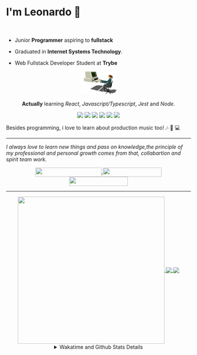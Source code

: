 # I'm Leonardo 🌈
<p align="center">
<img src="https://upload.wikimedia.org/wikipedia/en/thumb/0/05/Flag_of_Brazil.svg/1200px-Flag_of_Brazil.svg.png" width=20 height=15 / >
<img src="https://upload.wikimedia.org/wikipedia/commons/2/2b/Bandeira_do_estado_de_S%C3%A3o_Paulo.svg" width=20 height=15 / >
</p>

- Junior <b>Programmer</b> aspiring to <b>fullstack</b>

- Graduated in <b>Internet Systems Technology</b>.

- Web Fullstack Developer Student at <b>Trybe</b>

<div align="center">

<img src="./img/computer.gif" width="100px">

**Actually** learning _React_, _Javascript/Typescript_, _Jest_ and  _Node_. 

</div>
       
<p align="center">
<img src="https://badges.aleen42.com/src/react.svg">
<img src="https://badges.aleen42.com/src/redux.svg"> 
<img src="https://badges.aleen42.com/src/javascript.svg">
<img src="https://badges.aleen42.com/src/typescript.svg">
<img src="https://badges.aleen42.com/src/jest_1.svg">
<img src="https://badges.aleen42.com/src/node.svg">
<br>
</p>

Besides programming, i love to learn about production music too! :notes: :musical_keyboard: :computer:

* * *

<i>I always love to learn new things and pass on knowledge,the principle of my professional and personal growth comes from that, collabartion and spirit team work.</i><br>

<div align="center">
       
<a href="https://www.linkedin.com/in/lcds90/">
  <img align="center" src="https://img.shields.io/static/v1?logo=linkedin&label=linkedin&message=lcds90&color=blue&style=for-the-badge" height=25 width=180/>
</a>
<a href="http://lcds.me">
  <img align="center" src="https://img.shields.io/static/v1?&label=Portflio&message=site&color=green&style=for-the-badge" height=25 width=160/>
</a>
<a href="mailto:lcds90@gmail.com">
  <img align="center" src="https://img.shields.io/static/v1?&logo=gmail&label=Send&message=Email&color=red&style=for-the-badge" height=25 width=160/>
</a>
       
</div>

* * *

<div align="center">
<a href="https://wakatime.com/@lcds90">
  <img align="center" src="https://github-readme-stats.vercel.app/api/top-langs/?username=lcds90&langs_count=10&theme=gruvbox&layout=compact&include_all_commits=true" height="400px" width="400px"/>
</a>
<a href="https://wakatime.com/@lcds90">
  <img align="center" src="https://github-readme-stats.vercel.app/api?username=lcds90&count_private=true&theme=gruvbox"/>
</a>
<a href="https://wakatime.com/@lcds90">
  <img align="center" src="https://github-readme-stats.vercel.app/api/wakatime?username=lcds90&theme=gruvbox&layout=compact"/>
</a>
       
<details>
       <summary>Wakatime and Github Stats Details</summary>
       <div align="justify">
              
<!--START_SECTION:waka-->
![Profile Views](http://img.shields.io/badge/Profile%20Views-3-blue)

**🐱 My GitHub Data** 

> 🏆 726 Contributions in the Year 2021
 > 
> 📦 535.2 kB Used in GitHub's Storage 
 > 
> 💼 Opted to Hire
 > 
> 📜 54 Public Repositories 
 > 
> 🔑 38 Private Repositories  
 > 
**I'm a Night 🦉** 

```text
🌞 Morning    79 commits     ████░░░░░░░░░░░░░░░░░░░░░   17.06% 
🌆 Daytime    137 commits    ███████░░░░░░░░░░░░░░░░░░   29.59% 
🌃 Evening    128 commits    ███████░░░░░░░░░░░░░░░░░░   27.65% 
🌙 Night      119 commits    ██████░░░░░░░░░░░░░░░░░░░   25.7%

```
📅 **I'm Most Productive on Saturday** 

```text
Monday       90 commits     ████░░░░░░░░░░░░░░░░░░░░░   19.44% 
Tuesday      54 commits     ███░░░░░░░░░░░░░░░░░░░░░░   11.66% 
Wednesday    32 commits     █░░░░░░░░░░░░░░░░░░░░░░░░   6.91% 
Thursday     30 commits     █░░░░░░░░░░░░░░░░░░░░░░░░   6.48% 
Friday       55 commits     ███░░░░░░░░░░░░░░░░░░░░░░   11.88% 
Saturday     111 commits    ██████░░░░░░░░░░░░░░░░░░░   23.97% 
Sunday       91 commits     █████░░░░░░░░░░░░░░░░░░░░   19.65%

```


📊 **This Week I Spent My Time On** 

```text
⌚︎ Time Zone: America/Sao_Paulo

💬 Programming Languages: 
JSX                      13 hrs 36 mins      ████████████░░░░░░░░░░░░░   50.47% 
JavaScript               6 hrs 42 mins       ██████░░░░░░░░░░░░░░░░░░░   24.85% 
CSS                      2 hrs 45 mins       ██░░░░░░░░░░░░░░░░░░░░░░░   10.22% 
Vue.js                   1 hr 8 mins         █░░░░░░░░░░░░░░░░░░░░░░░░   4.26% 
Markdown                 1 hr                █░░░░░░░░░░░░░░░░░░░░░░░░   3.77%

🔥 Editors: 
VS Code                  26 hrs 57 mins      █████████████████████████   100.0%

🐱‍💻 Projects: 
sd-013-a-project-recipes-11 hrs 19 mins      ██████████░░░░░░░░░░░░░░░   42.01% 
github-offensive         7 hrs 25 mins       ███████░░░░░░░░░░░░░░░░░░   27.53% 
sd-013-a-project-tryunfo-5 hrs 44 mins       █████░░░░░░░░░░░░░░░░░░░░   21.28% 
next-portfolio           55 mins             ░░░░░░░░░░░░░░░░░░░░░░░░░   3.45% 
extension-studies        37 mins             ░░░░░░░░░░░░░░░░░░░░░░░░░   2.34%

💻 Operating System: 
Linux                    26 hrs 57 mins      █████████████████████████   100.0%

```

**I Mostly Code in JavaScript** 

```text
JavaScript               33 repos            ██████████░░░░░░░░░░░░░░░   39.76% 
HTML                     14 repos            ████░░░░░░░░░░░░░░░░░░░░░   16.87% 
TypeScript               14 repos            ████░░░░░░░░░░░░░░░░░░░░░   16.87% 
CSS                      6 repos             █░░░░░░░░░░░░░░░░░░░░░░░░   7.23% 
PHP                      5 repos             █░░░░░░░░░░░░░░░░░░░░░░░░   6.02%

```


**Timeline**

![Chart not found](https://raw.githubusercontent.com/lcds90/lcds90/main/charts/bar_graph.png) 


 Last Updated on 08/10/2021
<!--END_SECTION:waka-->
              
              
   </div>
</details>
       
       
</div>
